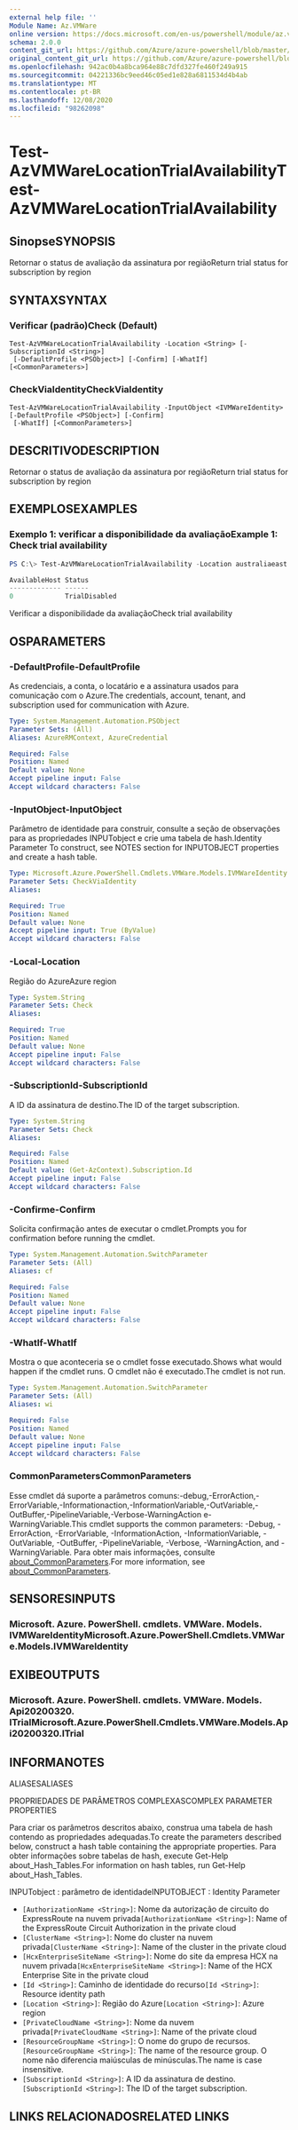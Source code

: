 ```yaml
---
external help file: ''
Module Name: Az.VMWare
online version: https://docs.microsoft.com/en-us/powershell/module/az.vmware/test-azvmwarelocationtrialavailability
schema: 2.0.0
content_git_url: https://github.com/Azure/azure-powershell/blob/master/src/VMWare/help/Test-AzVMWareLocationTrialAvailability.md
original_content_git_url: https://github.com/Azure/azure-powershell/blob/master/src/VMWare/help/Test-AzVMWareLocationTrialAvailability.md
ms.openlocfilehash: 942ac0b4a8bca964e88c7dfd327fe460f249a915
ms.sourcegitcommit: 04221336bc9eed46c05ed1e828a6811534d4b4ab
ms.translationtype: MT
ms.contentlocale: pt-BR
ms.lasthandoff: 12/08/2020
ms.locfileid: "98262098"
---
```

# <span data-ttu-id="aa653-101">Test-AzVMWareLocationTrialAvailability</span><span class="sxs-lookup"><span data-stu-id="aa653-101">Test-AzVMWareLocationTrialAvailability</span></span>

## <span data-ttu-id="aa653-102">Sinopse</span><span class="sxs-lookup"><span data-stu-id="aa653-102">SYNOPSIS</span></span>
<span data-ttu-id="aa653-103">Retornar o status de avaliação da assinatura por região</span><span class="sxs-lookup"><span data-stu-id="aa653-103">Return trial status for subscription by region</span></span>

## <span data-ttu-id="aa653-104">SYNTAX</span><span class="sxs-lookup"><span data-stu-id="aa653-104">SYNTAX</span></span>

### <span data-ttu-id="aa653-105">Verificar (padrão)</span><span class="sxs-lookup"><span data-stu-id="aa653-105">Check (Default)</span></span>
```
Test-AzVMWareLocationTrialAvailability -Location <String> [-SubscriptionId <String>]
 [-DefaultProfile <PSObject>] [-Confirm] [-WhatIf] [<CommonParameters>]
```

### <span data-ttu-id="aa653-106">CheckViaIdentity</span><span class="sxs-lookup"><span data-stu-id="aa653-106">CheckViaIdentity</span></span>
```
Test-AzVMWareLocationTrialAvailability -InputObject <IVMWareIdentity> [-DefaultProfile <PSObject>] [-Confirm]
 [-WhatIf] [<CommonParameters>]
```

## <span data-ttu-id="aa653-107">DESCRITIVO</span><span class="sxs-lookup"><span data-stu-id="aa653-107">DESCRIPTION</span></span>
<span data-ttu-id="aa653-108">Retornar o status de avaliação da assinatura por região</span><span class="sxs-lookup"><span data-stu-id="aa653-108">Return trial status for subscription by region</span></span>

## <span data-ttu-id="aa653-109">EXEMPLOS</span><span class="sxs-lookup"><span data-stu-id="aa653-109">EXAMPLES</span></span>

### <span data-ttu-id="aa653-110">Exemplo 1: verificar a disponibilidade da avaliação</span><span class="sxs-lookup"><span data-stu-id="aa653-110">Example 1: Check trial availability</span></span>
```powershell
PS C:\> Test-AzVMWareLocationTrialAvailability -Location australiaeast

AvailableHost Status
------------- ------
0             TrialDisabled
```

<span data-ttu-id="aa653-111">Verificar a disponibilidade da avaliação</span><span class="sxs-lookup"><span data-stu-id="aa653-111">Check trial availability</span></span>

## <span data-ttu-id="aa653-112">OS</span><span class="sxs-lookup"><span data-stu-id="aa653-112">PARAMETERS</span></span>

### <span data-ttu-id="aa653-113">-DefaultProfile</span><span class="sxs-lookup"><span data-stu-id="aa653-113">-DefaultProfile</span></span>
<span data-ttu-id="aa653-114">As credenciais, a conta, o locatário e a assinatura usados para comunicação com o Azure.</span><span class="sxs-lookup"><span data-stu-id="aa653-114">The credentials, account, tenant, and subscription used for communication with Azure.</span></span>

```yaml
Type: System.Management.Automation.PSObject
Parameter Sets: (All)
Aliases: AzureRMContext, AzureCredential

Required: False
Position: Named
Default value: None
Accept pipeline input: False
Accept wildcard characters: False
```

### <span data-ttu-id="aa653-115">-InputObject</span><span class="sxs-lookup"><span data-stu-id="aa653-115">-InputObject</span></span>
<span data-ttu-id="aa653-116">Parâmetro de identidade para construir, consulte a seção de observações para as propriedades INPUTobject e crie uma tabela de hash.</span><span class="sxs-lookup"><span data-stu-id="aa653-116">Identity Parameter To construct, see NOTES section for INPUTOBJECT properties and create a hash table.</span></span>

```yaml
Type: Microsoft.Azure.PowerShell.Cmdlets.VMWare.Models.IVMWareIdentity
Parameter Sets: CheckViaIdentity
Aliases:

Required: True
Position: Named
Default value: None
Accept pipeline input: True (ByValue)
Accept wildcard characters: False
```

### <span data-ttu-id="aa653-117">-Local</span><span class="sxs-lookup"><span data-stu-id="aa653-117">-Location</span></span>
<span data-ttu-id="aa653-118">Região do Azure</span><span class="sxs-lookup"><span data-stu-id="aa653-118">Azure region</span></span>

```yaml
Type: System.String
Parameter Sets: Check
Aliases:

Required: True
Position: Named
Default value: None
Accept pipeline input: False
Accept wildcard characters: False
```

### <span data-ttu-id="aa653-119">-SubscriptionId</span><span class="sxs-lookup"><span data-stu-id="aa653-119">-SubscriptionId</span></span>
<span data-ttu-id="aa653-120">A ID da assinatura de destino.</span><span class="sxs-lookup"><span data-stu-id="aa653-120">The ID of the target subscription.</span></span>

```yaml
Type: System.String
Parameter Sets: Check
Aliases:

Required: False
Position: Named
Default value: (Get-AzContext).Subscription.Id
Accept pipeline input: False
Accept wildcard characters: False
```

### <span data-ttu-id="aa653-121">-Confirme</span><span class="sxs-lookup"><span data-stu-id="aa653-121">-Confirm</span></span>
<span data-ttu-id="aa653-122">Solicita confirmação antes de executar o cmdlet.</span><span class="sxs-lookup"><span data-stu-id="aa653-122">Prompts you for confirmation before running the cmdlet.</span></span>

```yaml
Type: System.Management.Automation.SwitchParameter
Parameter Sets: (All)
Aliases: cf

Required: False
Position: Named
Default value: None
Accept pipeline input: False
Accept wildcard characters: False
```

### <span data-ttu-id="aa653-123">-WhatIf</span><span class="sxs-lookup"><span data-stu-id="aa653-123">-WhatIf</span></span>
<span data-ttu-id="aa653-124">Mostra o que aconteceria se o cmdlet fosse executado.</span><span class="sxs-lookup"><span data-stu-id="aa653-124">Shows what would happen if the cmdlet runs.</span></span>
<span data-ttu-id="aa653-125">O cmdlet não é executado.</span><span class="sxs-lookup"><span data-stu-id="aa653-125">The cmdlet is not run.</span></span>

```yaml
Type: System.Management.Automation.SwitchParameter
Parameter Sets: (All)
Aliases: wi

Required: False
Position: Named
Default value: None
Accept pipeline input: False
Accept wildcard characters: False
```

### <span data-ttu-id="aa653-126">CommonParameters</span><span class="sxs-lookup"><span data-stu-id="aa653-126">CommonParameters</span></span>
<span data-ttu-id="aa653-127">Esse cmdlet dá suporte a parâmetros comuns:-debug,-ErrorAction,-ErrorVariable,-Informationaction,-InformationVariable,-OutVariable,-OutBuffer,-PipelineVariable,-Verbose-WarningAction e-WarningVariable.</span><span class="sxs-lookup"><span data-stu-id="aa653-127">This cmdlet supports the common parameters: -Debug, -ErrorAction, -ErrorVariable, -InformationAction, -InformationVariable, -OutVariable, -OutBuffer, -PipelineVariable, -Verbose, -WarningAction, and -WarningVariable.</span></span> <span data-ttu-id="aa653-128">Para obter mais informações, consulte [about_CommonParameters](http://go.microsoft.com/fwlink/?LinkID=113216).</span><span class="sxs-lookup"><span data-stu-id="aa653-128">For more information, see [about_CommonParameters](http://go.microsoft.com/fwlink/?LinkID=113216).</span></span>

## <span data-ttu-id="aa653-129">SENSORES</span><span class="sxs-lookup"><span data-stu-id="aa653-129">INPUTS</span></span>

### <span data-ttu-id="aa653-130">Microsoft. Azure. PowerShell. cmdlets. VMWare. Models. IVMWareIdentity</span><span class="sxs-lookup"><span data-stu-id="aa653-130">Microsoft.Azure.PowerShell.Cmdlets.VMWare.Models.IVMWareIdentity</span></span>

## <span data-ttu-id="aa653-131">EXIBE</span><span class="sxs-lookup"><span data-stu-id="aa653-131">OUTPUTS</span></span>

### <span data-ttu-id="aa653-132">Microsoft. Azure. PowerShell. cmdlets. VMWare. Models. Api20200320. ITrial</span><span class="sxs-lookup"><span data-stu-id="aa653-132">Microsoft.Azure.PowerShell.Cmdlets.VMWare.Models.Api20200320.ITrial</span></span>

## <span data-ttu-id="aa653-133">INFORMA</span><span class="sxs-lookup"><span data-stu-id="aa653-133">NOTES</span></span>

<span data-ttu-id="aa653-134">ALIASES</span><span class="sxs-lookup"><span data-stu-id="aa653-134">ALIASES</span></span>

<span data-ttu-id="aa653-135">PROPRIEDADES DE PARÂMETROS COMPLEXAS</span><span class="sxs-lookup"><span data-stu-id="aa653-135">COMPLEX PARAMETER PROPERTIES</span></span>

<span data-ttu-id="aa653-136">Para criar os parâmetros descritos abaixo, construa uma tabela de hash contendo as propriedades adequadas.</span><span class="sxs-lookup"><span data-stu-id="aa653-136">To create the parameters described below, construct a hash table containing the appropriate properties.</span></span> <span data-ttu-id="aa653-137">Para obter informações sobre tabelas de hash, execute Get-Help about_Hash_Tables.</span><span class="sxs-lookup"><span data-stu-id="aa653-137">For information on hash tables, run Get-Help about_Hash_Tables.</span></span>


<span data-ttu-id="aa653-138">INPUTobject <IVMWareIdentity> : parâmetro de identidade</span><span class="sxs-lookup"><span data-stu-id="aa653-138">INPUTOBJECT <IVMWareIdentity>: Identity Parameter</span></span>
  - <span data-ttu-id="aa653-139">`[AuthorizationName <String>]`: Nome da autorização de circuito do ExpressRoute na nuvem privada</span><span class="sxs-lookup"><span data-stu-id="aa653-139">`[AuthorizationName <String>]`: Name of the ExpressRoute Circuit Authorization in the private cloud</span></span>
  - <span data-ttu-id="aa653-140">`[ClusterName <String>]`: Nome do cluster na nuvem privada</span><span class="sxs-lookup"><span data-stu-id="aa653-140">`[ClusterName <String>]`: Name of the cluster in the private cloud</span></span>
  - <span data-ttu-id="aa653-141">`[HcxEnterpriseSiteName <String>]`: Nome do site da empresa HCX na nuvem privada</span><span class="sxs-lookup"><span data-stu-id="aa653-141">`[HcxEnterpriseSiteName <String>]`: Name of the HCX Enterprise Site in the private cloud</span></span>
  - <span data-ttu-id="aa653-142">`[Id <String>]`: Caminho de identidade do recurso</span><span class="sxs-lookup"><span data-stu-id="aa653-142">`[Id <String>]`: Resource identity path</span></span>
  - <span data-ttu-id="aa653-143">`[Location <String>]`: Região do Azure</span><span class="sxs-lookup"><span data-stu-id="aa653-143">`[Location <String>]`: Azure region</span></span>
  - <span data-ttu-id="aa653-144">`[PrivateCloudName <String>]`: Nome da nuvem privada</span><span class="sxs-lookup"><span data-stu-id="aa653-144">`[PrivateCloudName <String>]`: Name of the private cloud</span></span>
  - <span data-ttu-id="aa653-145">`[ResourceGroupName <String>]`: O nome do grupo de recursos.</span><span class="sxs-lookup"><span data-stu-id="aa653-145">`[ResourceGroupName <String>]`: The name of the resource group.</span></span> <span data-ttu-id="aa653-146">O nome não diferencia maiúsculas de minúsculas.</span><span class="sxs-lookup"><span data-stu-id="aa653-146">The name is case insensitive.</span></span>
  - <span data-ttu-id="aa653-147">`[SubscriptionId <String>]`: A ID da assinatura de destino.</span><span class="sxs-lookup"><span data-stu-id="aa653-147">`[SubscriptionId <String>]`: The ID of the target subscription.</span></span>

## <span data-ttu-id="aa653-148">LINKS RELACIONADOS</span><span class="sxs-lookup"><span data-stu-id="aa653-148">RELATED LINKS</span></span>

